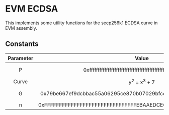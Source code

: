 # EVM ECDSA

This implements some utility functions for the secp256k1 ECDSA curve in EVM assembly.

## Constants
| Parameter | Value | Note |
| :-------: | :---: | :--- |
| P | 0xfffffffffffffffffffffffffffffffffffffffffffffffffffffffefffffc2f | Large Prime |
| Curve | y<sup>2</sup> = x<sup>3</sup> + 7 |
| G | 0x79be667ef9dcbbac55a06295ce870b07029bfcdb2dce28d959f2815b16f81798 | Base Point |
| n | 0xFFFFFFFFFFFFFFFFFFFFFFFFFFFFFFFEBAAEDCE6AF48A03BBFD25E8CD0364141 | Order |
